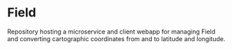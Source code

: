 # Field
Repository hosting a microservice and client webapp for managing Field and converting cartographic coordinates from and to latitude and longitude.
